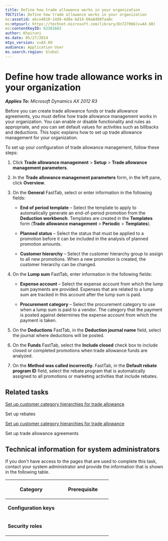 ```yaml
---
title: Define how trade allowance works in your organization
TOCTitle: Define how trade allowance works in your organization
ms:assetid: ebce4810-14d9-4d8e-bd16-66a84807aa0c
ms:mtpsurl: https://technet.microsoft.com/library/Dn727066(v=AX.60)
ms:contentKeyID: 62381663
author: Khairunj
ms.date: 05/27/2014
mtps_version: v=AX.60
audience: Application User
ms.search.region: Global
---
```


# Define how trade allowance works in your organization 


_**Applies To:** Microsoft Dynamics AX 2012 R3_

Before you can create trade allowance funds or trade allowance agreements, you must define how trade allowance management works in your organization. You can enable or disable functionality and rules as appropriate, and you can set default values for activities such as billbacks and deductions. This topic explains how to set up trade allowance management for your organization.

To set up your configuration of trade allowance management, follow these steps:

1.  Click **Trade allowance management** \> **Setup** \> **Trade allowance management parameters**.

2.  In the **Trade allowance management parameters** form, in the left pane, click **Overview**.

3.  On the **General** FastTab, select or enter information in the following fields:
    
      - **End of period template** – Select the template to apply to automatically generate an end-of-period promotion from the **Deduction workbench**. Templates are created in the **Templates** form (**Trade allowance management** \> **Periodic** \> **Templates**).
    
      - **Planned status** – Select the status that must be applied to a promotion before it can be included in the analysis of planned promotion amounts.
    
      - **Customer hierarchy** – Select the customer hierarchy group to assign to all new promotions. When a new promotion is created, the customer hierarchy can be changed.

4.  On the **Lump sum** FastTab, enter information in the following fields:
    
      - **Expense account** – Select the expense account from which the lump sum payments are provided. Expenses that are related to a lump sum are tracked in this account after the lump sum is paid.
    
      - **Procurement category** – Select the procurement category to use when a lump sum is paid to a vendor. The category that the payment is posted against determines the expense account from which the payment is taken.

5.  On the **Deductions** FastTab, in the **Deduction journal name** field, select the journal where deductions will be posted.

6.  On the **Funds** FastTab, select the **Include closed** check box to include closed or completed promotions when trade allowance funds are analyzed.

7.  On the **Method was called incorrectly.** FastTab, in the **Default rebate program ID** field, select the rebate program that is automatically assigned to all promotions or marketing activities that include rebates.

## Related tasks

[Set up customer category hierarchies for trade allowance](set-up-customer-category-hierarchies-for-trade-allowance.md)

Set up rebates

[Set up customer category hierarchies for trade allowance](set-up-customer-category-hierarchies-for-trade-allowance.md)

Set up trade allowance agreements

## Technical information for system administrators

If you don't have access to the pages that are used to complete this task, contact your system administrator and provide the information that is shown in the following table.

<table>
<colgroup>
<col style="width: 50%" />
<col style="width: 50%" />
</colgroup>
<thead>
<tr class="header">
<th><p>Category</p></th>
<th><p>Prerequisite</p></th>
</tr>
</thead>
<tbody>
<tr class="odd">
<td><p><strong>Configuration keys</strong></p></td>
<td><p></p></td>
</tr>
<tr class="even">
<td><p><strong>Security roles</strong></p></td>
<td><p></p></td>
</tr>
</tbody>
</table>

  


